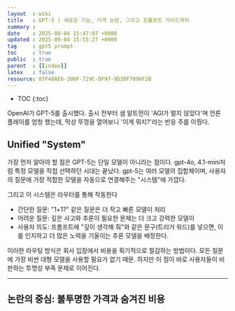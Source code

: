 ```yaml
---
layout  : wiki
title   : GPT-5 | 새로운 기능, 가격 논란, 그리고 프롬프트 가이드까지
summary : 
date    : 2025-09-04 15:47:07 +0900
updated : 2025-09-04 15:55:27 +0900
tag     : gpt5 prompt
toc     : true
public  : true
parent  : [[index]]
latex   : false
resource: 87F48AE6-300F-729C-DF97-9D3DF7096F2B
---
```

* TOC
{:toc}

OpenAI가 GPT-5를 출시했다. 출시 전부터 샘 알트먼이 'AGI가 멀지 않았다'며 언론 플레이를 엄청 했는데, 막상 뚜껑을 열어보니 '이게 뭐지?'라는 반응 주를 이뤘다.

## Unified "System"
가장 먼저 알아야 할 점은 GPT-5는 단일 모델이 아니라는 점이다. gpt-4o, 4.1-mini처럼 특정 모델을 직접 선택하던 시대는 끝났다. gpt-5는 여러 모델의 집합체이며, 사용자의 질문에 가장 적합한 모델을 자동으로 연결해주는 "시스템"에 가깝다.

그리고 이 시스템은 라우터를 통해 작동한다
- 간단한 질문: "1+1?" 같은 질문은 더 작고 빠른 모델이 처리
- 어려운 질문: 깊은 사고와 추론이 필요한 문제는 더 크고 강력한 모델이
- 사용자 의도: 프롬프트에 "깊이 생각해 줘"와 같은 문구(트리거 워드)를 넣으면, 이를 인지하고 더 많은 노력을 기울이는 추론 모델을 배정한다.

이러한 라우팅 방식은 회사 입장에서 비용을 획기적으로 절감하는 방법이다. 모든 질문에 가장 비싼 대형 모델을 사용할 필요가 없기 때문. 하지만 이 점이 바로 사용자들이 비판하는 투명성 부족 문제로 이어진다.

---

## 논란의 중심: 불투명한 가격과 숨겨진 비용




